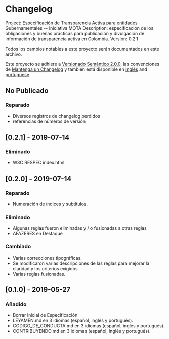 # Changelog
Project: Especificación de Transparencia Activa para entidades Gubernamentales -- Iniciativa MOTA
Description: especificación de los obligaciones y buenas prácticas para publicación y divulgación de información de transparencia activa en Colombia.
Version: 0.2.1

Todos los cambios notables a este proyecto serán documentados en este archivo.

Este proyecto se adhiere a [Versionado Semántico 2.0.0](http://semver.org/), las convenciones de [Mantenga un Changelog](https://keepachangelog.com/es-ES/1.0.0/) y también está disponible en [inglés](CHANGELOG.md) and [portuguese](CHANGELOG_PT-BR.md).

## No Publicado

### Reparado
- Diversos registros de changelog perdidos
- referencias de números de versión

## [0.2.1] - 2019-07-14

### Eliminado
- W3C RESPEC index.html

## [0.2.0] - 2019-07-14

### Reparado
- Numeración de índices y subtítulos.

### Eliminado
- Algunas reglas fueron eliminadas y / o fusionadas a otras reglas
- AFAZERES en Destaque

### Cambiado
- Varias correcciones tipográficas.
- Se modificaron varias descripciones de las reglas para mejorar la claridad y los criterios exigidos.
- Varias reglas fusionadas.

## [0.1.0] - 2019-05-27

### Añadido
- Borrar Inicial de Especificación
- LEYAMEN.md en 3 idiomas (español, inglés y portugués).
- CODIGO_DE_CONDUCTA.md en 3 idiomas (español, inglés y portugués).
- CONTRIBUYENDO.md en 3 idiomas (español, inglés y portugués).
